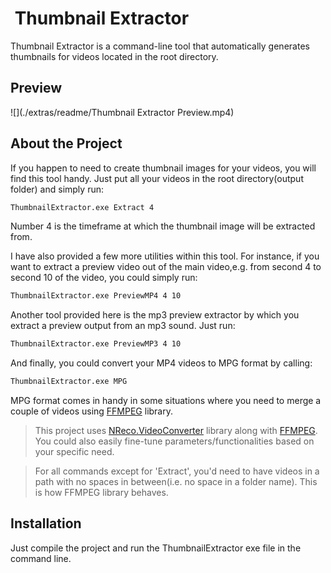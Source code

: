 ﻿#  Thumbnail Extractor

Thumbnail Extractor is a command-line tool that automatically generates thumbnails for videos located in the root directory.

## Preview


![](./extras/readme/Thumbnail Extractor Preview.mp4)


## About the **Project**

If you happen to need to create thumbnail images for your videos, you will find this tool handy. Just put all your videos in the root directory(output folder) and simply run:

```bash
ThumbnailExtractor.exe Extract 4
```
Number 4 is the timeframe at which the thumbnail image will be extracted from.

I have also provided a few more utilities within this tool. For instance, if you want to extract a preview video out of the main video,e.g. from second 4 to second 10 of the video,
you could simply run:
```bash
ThumbnailExtractor.exe PreviewMP4 4 10
```

Another tool provided here is the mp3 preview extractor by which you extract a preview output from an mp3 sound. Just run:
```bash
ThumbnailExtractor.exe PreviewMP3 4 10 
```
And finally, you could convert your MP4 videos to MPG format by calling:
```bash
ThumbnailExtractor.exe MPG
```
MPG format comes in handy in some situations where you need to merge a couple of videos using [FFMPEG][FFMPEG Website] library.

> This project uses [NReco.VideoConverter][NRECO] library along with [FFMPEG][FFMPEG Website]. You could also easily fine-tune parameters/functionalities based on your specific need.

> For all commands except for 'Extract', you'd need to have videos in a path with no spaces in between(i.e. no space in a folder name). This is how FFMPEG library behaves.
## Installation

Just compile the project and run the ThumbnailExtractor exe file in the command line.



[FFMPEG Website]:https://ffmpeg.org/
[NRECO]:https://www.nrecosite.com/video_converter_net.aspx
